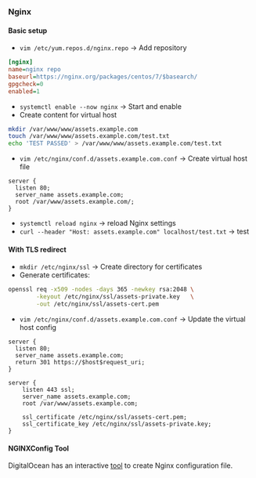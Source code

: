 ### Nginx

#### Basic setup
* `vim /etc/yum.repos.d/nginx.repo` -> Add repository
```ini
[nginx]
name=nginx repo
baseurl=https://nginx.org/packages/centos/7/$basearch/
gpgcheck=0
enabled=1
```
* `systemctl enable --now nginx` -> Start and enable
* Create content for virtual host
```bash
mkdir /var/www/www/assets.example.com
touch /var/www/www/assets.example.com/test.txt
echo 'TEST PASSED' > /var/www/www/assets.example.com/test.txt
```
* `vim /etc/nginx/conf.d/assets.example.com.conf` -> Create virtual host file
```
server {
  listen 80;
  server_name assets.example.com;
  root /var/www/assets.example.com/;
}
```
* `systemctl reload nginx` -> reload Nginx settings
* `curl --header "Host: assets.example.com" localhost/test.txt` -> test

#### With TLS redirect
* `mkdir /etc/nginx/ssl` -> Create directory for certificates
* Generate certificates:
```bash
openssl req -x509 -nodes -days 365 -newkey rsa:2048 \
        -keyout /etc/nginx/ssl/assets-private.key   \
        -out /etc/nginx/ssl/assets-cert.pem
```

* `vim /etc/nginx/conf.d/assets.example.com.conf` -> Update the virtual host config
```
server {
  listen 80;
  server_name assets.example.com;
  return 301 https://$host$request_uri;
}

server {
    listen 443 ssl;
    server_name assets.example.com;
    root /var/www/assets.example.com;
    
    ssl_certificate /etc/nginx/ssl/assets-cert.pem;
    ssl_certificate_key /etc/nginx/ssl/assets-private.key;
} 
```

#### NGINXConfig Tool
DigitalOcean has an interactive [tool](https://www.digitalocean.com/community/tools/nginx) 
to create Nginx configuration file.
